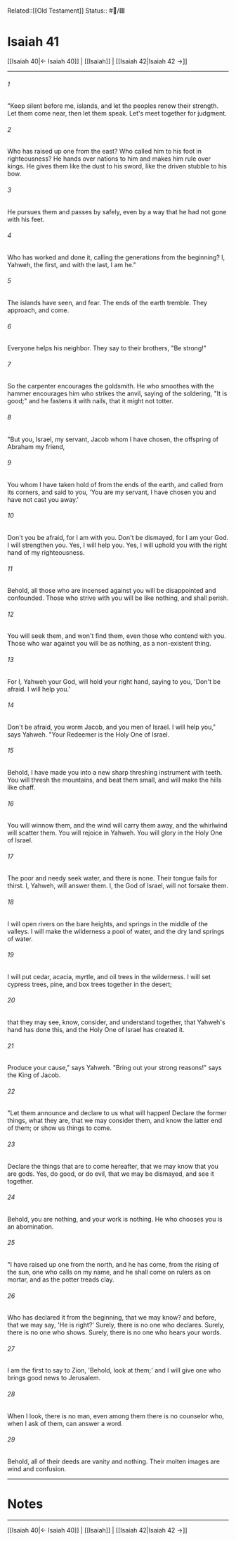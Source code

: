Related::[[Old Testament]]
Status:: #📖/🟥
# Isaiah 41

[[Isaiah 40|← Isaiah 40]] | [[Isaiah]] | [[Isaiah 42|Isaiah 42 →]]
***



###### 1 
"Keep silent before me, islands, and let the peoples renew their strength. Let them come near, then let them speak. Let's meet together for judgment. 

###### 2 
Who has raised up one from the east? Who called him to his foot in righteousness? He hands over nations to him and makes him rule over kings. He gives them like the dust to his sword, like the driven stubble to his bow. 

###### 3 
He pursues them and passes by safely, even by a way that he had not gone with his feet. 

###### 4 
Who has worked and done it, calling the generations from the beginning? I, Yahweh, the first, and with the last, I am he." 

###### 5 
The islands have seen, and fear. The ends of the earth tremble. They approach, and come. 

###### 6 
Everyone helps his neighbor. They say to their brothers, "Be strong!" 

###### 7 
So the carpenter encourages the goldsmith. He who smoothes with the hammer encourages him who strikes the anvil, saying of the soldering, "It is good;" and he fastens it with nails, that it might not totter. 

###### 8 
"But you, Israel, my servant, Jacob whom I have chosen, the offspring of Abraham my friend, 

###### 9 
You whom I have taken hold of from the ends of the earth, and called from its corners, and said to you, 'You are my servant, I have chosen you and have not cast you away.' 

###### 10 
Don't you be afraid, for I am with you. Don't be dismayed, for I am your God. I will strengthen you. Yes, I will help you. Yes, I will uphold you with the right hand of my righteousness. 

###### 11 
Behold, all those who are incensed against you will be disappointed and confounded. Those who strive with you will be like nothing, and shall perish. 

###### 12 
You will seek them, and won't find them, even those who contend with you. Those who war against you will be as nothing, as a non-existent thing. 

###### 13 
For I, Yahweh your God, will hold your right hand, saying to you, 'Don't be afraid. I will help you.' 

###### 14 
Don't be afraid, you worm Jacob, and you men of Israel. I will help you," says Yahweh. "Your Redeemer is the Holy One of Israel. 

###### 15 
Behold, I have made you into a new sharp threshing instrument with teeth. You will thresh the mountains, and beat them small, and will make the hills like chaff. 

###### 16 
You will winnow them, and the wind will carry them away, and the whirlwind will scatter them. You will rejoice in Yahweh. You will glory in the Holy One of Israel. 

###### 17 
The poor and needy seek water, and there is none. Their tongue fails for thirst. I, Yahweh, will answer them. I, the God of Israel, will not forsake them. 

###### 18 
I will open rivers on the bare heights, and springs in the middle of the valleys. I will make the wilderness a pool of water, and the dry land springs of water. 

###### 19 
I will put cedar, acacia, myrtle, and oil trees in the wilderness. I will set cypress trees, pine, and box trees together in the desert; 

###### 20 
that they may see, know, consider, and understand together, that Yahweh's hand has done this, and the Holy One of Israel has created it. 

###### 21 
Produce your cause," says Yahweh. "Bring out your strong reasons!" says the King of Jacob. 

###### 22 
"Let them announce and declare to us what will happen! Declare the former things, what they are, that we may consider them, and know the latter end of them; or show us things to come. 

###### 23 
Declare the things that are to come hereafter, that we may know that you are gods. Yes, do good, or do evil, that we may be dismayed, and see it together. 

###### 24 
Behold, you are nothing, and your work is nothing. He who chooses you is an abomination. 

###### 25 
"I have raised up one from the north, and he has come, from the rising of the sun, one who calls on my name, and he shall come on rulers as on mortar, and as the potter treads clay. 

###### 26 
Who has declared it from the beginning, that we may know? and before, that we may say, 'He is right?' Surely, there is no one who declares. Surely, there is no one who shows. Surely, there is no one who hears your words. 

###### 27 
I am the first to say to Zion, 'Behold, look at them;' and I will give one who brings good news to Jerusalem. 

###### 28 
When I look, there is no man, even among them there is no counselor who, when I ask of them, can answer a word. 

###### 29 
Behold, all of their deeds are vanity and nothing. Their molten images are wind and confusion.

---
# Notes


***
[[Isaiah 40|← Isaiah 40]] | [[Isaiah]] | [[Isaiah 42|Isaiah 42 →]]
